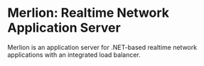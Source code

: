 
Merlion: Realtime Network Application Server
============================================

Merlion is an application server for .NET-based realtime network applications 
with an integrated load balancer.

